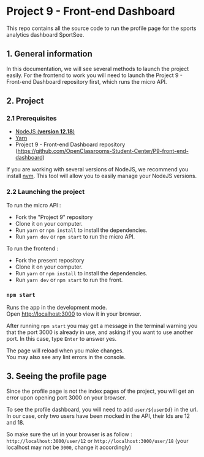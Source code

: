# Project 9 - Front-end Dashboard

This repo contains all the source code to run the profile page for the sports analytics dashboard SportSee.

## 1. General information

In this documentation, we will see several methods to launch the project easily.
For the frontend to work you will need to launch the Project 9 - Front-end Dashboard repository first, which runs the micro API.

## 2. Project

### 2.1 Prerequisites

- [NodeJS (**version 12.18**)](https://nodejs.org/en/)
- [Yarn](https://yarnpkg.com/)
- Project 9 - Front-end Dashboard repository (https://github.com/OpenClassrooms-Student-Center/P9-front-end-dashboard)

If you are working with several versions of NodeJS, we recommend you install [nvm](https://github.com/nvm-sh/nvm). This tool will allow you to easily manage your NodeJS versions.

### 2.2 Launching the project

To run the micro API :

- Fork the "Project 9" repository
- Clone it on your computer.
- Run `yarn` or `npm install` to install the dependencies.
- Run `yarn dev` or `npm start` to run the micro API.

To run the frontend :

- Fork the present repository
- Clone it on your computer.
- Run `yarn` or `npm install` to install the dependencies.
- Run `yarn dev` or `npm start` to run the front.

### `npm start`

Runs the app in the development mode.\
Open [http://localhost:3000](http://localhost:3000) to view it in your browser.

After running `npm start` you may get a message in the terminal warning you that the port 3000 is already in use, and asking if you want to use another port. In this case, type `Enter` to answer yes.

The page will reload when you make changes.\
You may also see any lint errors in the console.

## 3. Seeing the profile page

Since the profile page is not the index pages of the project, you will get an error upon opening port 3000 on your browser.

To see the profile dashboard, you will need to add `user/${userId}` in the url.
In our case, only two users have been mocked in the API, their Ids are 12 and 18.

So make sure the url in your browser is as follow :
`http://localhost:3000/user/12` or `http://localhost:3000/user/18` (your localhost may not be `3000`, change it accordingly)
